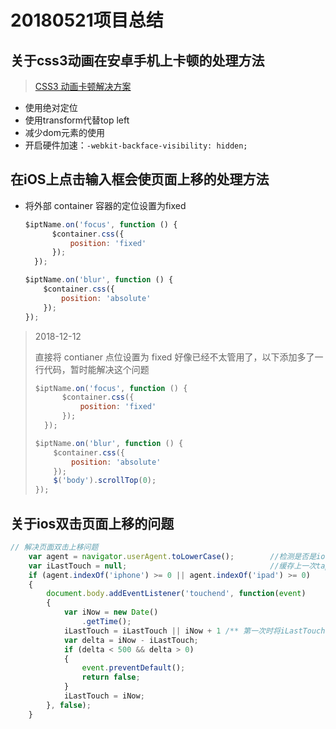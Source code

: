 # 20180521项目总结

## 关于css3动画在安卓手机上卡顿的处理方法

> [CSS3 动画卡顿解决方案](https://blog.csdn.net/yeana1/article/details/52756871/)

- 使用绝对定位
- 使用transform代替top left
- 减少dom元素的使用
- 开启硬件加速：`-webkit-backface-visibility: hidden;` 

## 在iOS上点击输入框会使页面上移的处理方法

- 将外部 container 容器的定位设置为fixed

  ```javascript
  $iptName.on('focus', function () {
  		$container.css({
  			position: 'fixed'
  		});
  	});
  
  $iptName.on('blur', function () {
      $container.css({
          position: 'absolute'
      });
  });
  ```


> 2018-12-12
>
> 直接将 contianer 点位设置为 fixed 好像已经不太管用了，以下添加多了一行代码，暂时能解决这个问题
>
> ```javascript
> $iptName.on('focus', function () {
> 		$container.css({
> 			position: 'fixed'
> 		});
> 	});
> 
> $iptName.on('blur', function () {
>     $container.css({
>         position: 'absolute'
>     });
>     $('body').scrollTop(0);
> });
> ```
>
>

## 关于ios双击页面上移的问题

```javascript
// 解决页面双击上移问题
	var agent = navigator.userAgent.toLowerCase();        //检测是否是ios
    var iLastTouch = null;                                //缓存上一次tap的时间
    if (agent.indexOf('iphone') >= 0 || agent.indexOf('ipad') >= 0)
    {
        document.body.addEventListener('touchend', function(event)
        {
            var iNow = new Date()
                .getTime();
            iLastTouch = iLastTouch || iNow + 1 /** 第一次时将iLastTouch设为当前时间+1 */ ;
            var delta = iNow - iLastTouch;
            if (delta < 500 && delta > 0)
            {
                event.preventDefault();
                return false;
            }
            iLastTouch = iNow;
        }, false);
    }
```

